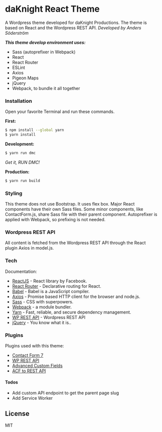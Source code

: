 # daKnight React Theme

A Wordpress theme developed for daKnight Productions. The theme is based on React and the Wordpress REST API.
*Developed by Anders Söderström*

***This theme develop environment uses:***
  - Sass (autoprefixer in Webpack)
  - React
  - React Router
  - ESLint
  - Axios
  - Pigeon Maps
  - jQuery
  - Webpack, to bundle it all together

### Installation

Open your favorite Terminal and run these commands.

**First:**
```sh
$ npm install --global yarn
$ yarn install
```

**Development:**
```sh
$ yarn run dmc
```
*Get it, RUN DMC!*

**Production:**

```sh
$ yarn run build
```

### Styling
This theme does not use Bootstrap. It uses flex box. Major React components have their own Sass files. Some minor components, like ContactForm.js, share Sass file with their parent component. Autoprefixer is applied with Webpack, so prefixing is not needed. 

### Wordpress REST API
All content is fetched from the Wordpress REST API through the React plugin Axios in model.js. 

### Tech

Documentation:

* [ReactJS](https://facebook.github.io/react/) - React library by Facebook.
* [React Router](https://github.com/ReactTraining/react-router) - Declarative routing for React.
* [Babel](https://babeljs.io/) - Babel is a JavaScript compiler.
* [Axios](https://github.com/mzabriskie/axios) - Promise based HTTP client for the browser and node.js.
* [Sass](http://sass-lang.com/) - CSS with superpowers.
* [Webpack](https://webpack.github.io/) - a module bundler.
* [Yarn](https://yarnpkg.com/) - Fast, reliable, and secure dependency management.
* [WP REST API](http://v2.wp-api.org/) - Wordpress REST API
* [jQuery](https://jquery.com/) - You know what it is..

### Plugins

Plugins used with this theme:

* [Contact Form 7](http://contactform7.com/)
* [WP REST API](http://v2.wp-api.org/)
* [Advanced Custom Fields](https://www.advancedcustomfields.com/)
* [ACF to REST API](http://github.com/airesvsg/acf-to-rest-api)

#### Todos

* Add custom API endpoint to get the parent page slug
* Add Service Worker


License
----

MIT